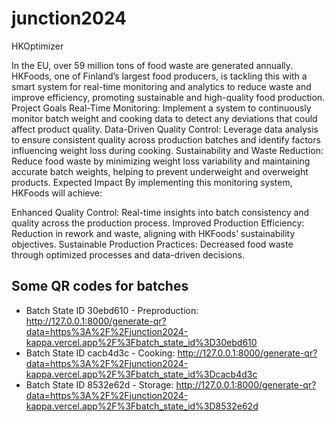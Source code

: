 # junction2024

HKOptimizer

In the EU, over 59 million tons of food waste are generated annually. HKFoods, one of Finland’s largest food producers, is tackling this with a smart system for real-time monitoring and analytics to reduce waste and improve efficiency, promoting sustainable and high-quality food production.
Project Goals
Real-Time Monitoring: Implement a system to continuously monitor batch weight and cooking data to detect any deviations that could affect product quality.
Data-Driven Quality Control: Leverage data analysis to ensure consistent quality across production batches and identify factors influencing weight loss during cooking.
Sustainability and Waste Reduction: Reduce food waste by minimizing weight loss variability and maintaining accurate batch weights, helping to prevent underweight and overweight products.
Expected Impact
By implementing this monitoring system, HKFoods will achieve:

Enhanced Quality Control: Real-time insights into batch consistency and quality across the production process.
Improved Production Efficiency: Reduction in rework and waste, aligning with HKFoods’ sustainability objectives.
Sustainable Production Practices: Decreased food waste through optimized processes and data-driven decisions.

## Some QR codes for batches
- Batch State ID 30ebd610 - Preproduction: http://127.0.0.1:8000/generate-qr?data=https%3A%2F%2Fjunction2024-kappa.vercel.app%2F%3Fbatch_state_id%3D30ebd610
- Batch State ID cacb4d3c - Cooking: http://127.0.0.1:8000/generate-qr?data=https%3A%2F%2Fjunction2024-kappa.vercel.app%2F%3Fbatch_state_id%3Dcacb4d3c
- Batch State ID 8532e62d - Storage: http://127.0.0.1:8000/generate-qr?data=https%3A%2F%2Fjunction2024-kappa.vercel.app%2F%3Fbatch_state_id%3D8532e62d